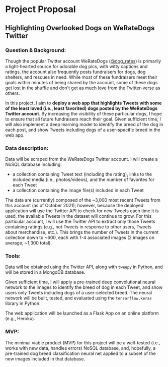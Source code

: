 # Project Proposal
## Highlighting Overlooked Dogs on WeRateDogs Twitter


### Question & Background:
Though the popular Twitter account WeRateDogs ([@dog_rates](https://twitter.com/dog_rates)) is primarily a light-hearted source for adorable dog pics, with witty captions and ratings, the account also frequently posts fundraisers for dogs, dog shelters, and rescues in need. While most of these fundraisers meet their goals within minutes of being shared by the account, some of these dogs get lost in the shuffle and don't get as much love from the Twitter-verse as others.

In this project, I aim to **deploy a web app that highlights Tweets with some of the least loved (i.e., least favorited) dogs posted by the WeRateDogs Twitter account**. By increasing the visibility of these particular dogs, I hope to ensure that all future fundraisers reach their goal. Given sufficient time, I will also implement a deep learning model to identify the breed of the dog in each post, and show Tweets including dogs of a user-specific breed in the web app.


### Data description:
Data will be scraped from the WeRateDogs Twitter account. I will create a NoSQL database including:
- a collection containing Tweet text (including the rating), links to the included media (i.e., photos/videos), and the number of favorites for each Tweet
- a collection containing the image file(s) included in each Tweet

The data are (currently) composed of the ~3,000 most recent Tweets from this account (as of October 2021); however, because the deployed application will use the Twitter API to check for new Tweets each time it is used, the available Tweets in the dataset will continue to grow. For this particular account, I will use the Twitter API to extract only those Tweets containing ratings (e.g., not Tweets in response to other users, Tweets about merchandise, etc.). This brings the number of Tweets in the current collection down to ~600, each with 1-4 associated images (2 images on average, ~1,300 total).


### Tools:
Data will be obtained using the Twitter API, along with `tweepy` in Python, and will be stored in a MongoDB database.

Given sufficient time, I will apply a pre-trained deep convolutional neural network to the images to identify the breed of dog in each Tweet, and show users only Tweets including dogs of a user-selected breed. The neural network will be built, tested, and evaluated using the `tensorflow.keras` library in Python.

The web application will be launched as a Flask App on an online platform (e.g., Heroku).


### MVP:

The minimal viable product (MVP) for this project will be a well-tested (i.e., works with new data, handles errors) NoSQL database, and, hopefully, a pre-trained dog breed classification neural net applied to a subset of the new images included in that database.
